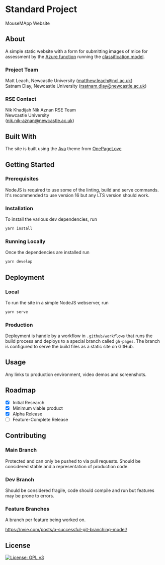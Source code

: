 # Standard Project
MouseMApp Website

## About

A simple static website with a form for submitting images of mice for assessment by the [Azure function](https://github.com/NewcastleRSE/mousemapp-predict-function) running the [classification model](https://github.com/NewcastleRSE/Mouse_MApp_model).

### Project Team
Matt Leach, Newcastle University  ([matthew.leach@ncl.ac.uk](mailto:matthew.leach@ncl.ac.uk))   
Satnam Dlay, Newcastle University  ([rsatnam.dlay@newcastle.ac.uk](mailto:rsatnam.dlay@newcastle.ac.uk))

### RSE Contact
Nik Khadijah Nik Aznan 
RSE Team  
Newcastle University  
([nik.nik-aznan@newcastle.ac.uk](mailto:nik.nik-aznan@newcastle.ac.uk))  

## Built With

The site is built using the [Ava](https://onepagelove.com/ava) theme from [OnePageLove](https://onepagelove.com)

## Getting Started

### Prerequisites

NodeJS is required to use some of the linting, build and serve commands. It's recommended to use version 16 but any LTS version should work.

### Installation

To install the various dev dependencies, run

```bash
yarn install
```

### Running Locally

Once the dependencies are installed run

```bash
yarn develop
```

## Deployment

### Local

To run the site in a simple NodeJS webserver, run

```bash
yarn serve
```

### Production

Deployment is handle by a workflow in `.github/workflows` that runs the build process and deploys to a special branch called `gh-pages`. The branch is configured to serve the build files as a static site on GitHub.

## Usage

Any links to production environment, video demos and screenshots.

## Roadmap

- [x] Initial Research  
- [x] Minimum viable product 
- [x] Alpha Release  
- [ ] Feature-Complete Release  

## Contributing

### Main Branch
Protected and can only be pushed to via pull requests. Should be considered stable and a representation of production code.

### Dev Branch
Should be considered fragile, code should compile and run but features may be prone to errors.

### Feature Branches
A branch per feature being worked on.

https://nvie.com/posts/a-successful-git-branching-model/

## License

[![License: GPL v3](https://img.shields.io/badge/License-GPLv3-blue.svg)](https://www.gnu.org/licenses/gpl-3.0)

